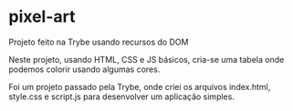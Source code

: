 # pixel-art
Projeto feito na Trybe usando recursos do DOM


Neste projeto, usando HTML, CSS e JS básicos, cria-se uma tabela onde podemos colorir usando algumas cores.

Foi um projeto passado pela Trybe, onde criei os arquivos index.html, style.css e script.js para desenvolver um aplicação simples.
